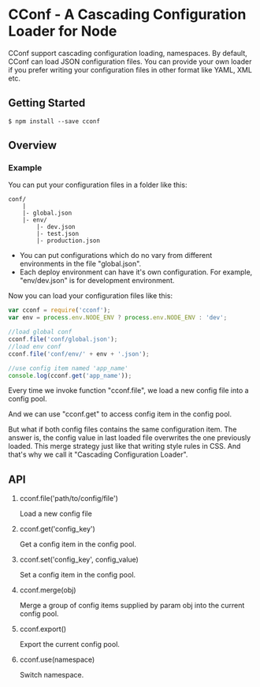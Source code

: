 # CConf - A Cascading Configuration Loader for Node

CConf support cascading configuration loading, namespaces. By default, CConf can load JSON configuration files. You can provide your own loader if you prefer writing your configuration files in other format like YAML, XML etc.

## Getting Started

```shell
$ npm install --save cconf
```

## Overview
### Example

You can put your configuration files in a folder like this:

```
conf/
    |
    |- global.json
    |- env/
        |- dev.json
        |- test.json
        |- production.json
```

* You can put configurations which do no vary from different environments in the file "global.json".
* Each deploy environment can have it's own configuration. For example, "env/dev.json" is for development environment.

Now you can load your configuration files like this:

```js
var cconf = require('cconf');
var env = process.env.NODE_ENV ? process.env.NODE_ENV : 'dev';

//load global conf
cconf.file('conf/global.json');
//load env conf
cconf.file('conf/env/' + env + '.json');

//use config item named 'app_name'
console.log(cconf.get('app_name'));
```

Every time we invoke function "cconf.file", we load a new config file into a config pool.

And we can use "cconf.get" to access config item in the config pool.

But what if both config files contains the same configuration item. The answer is, the config value in last loaded file overwrites the one previously loaded. This merge strategy just like that writing style rules in CSS. And that's why we call it "Cascading Configuration Loader".

## API
1. cconf.file('path/to/config/file')

    Load a new config file

2. cconf.get('config_key')

    Get a config item in the config pool.

3. cconf.set('config_key', config_value)

    Set a config item in the config pool.

4. cconf.merge(obj)

    Merge a group of config items supplied by param obj into the current config pool.

5. cconf.export()

    Export the current config pool.

6. cconf.use(namespace)

    Switch namespace.